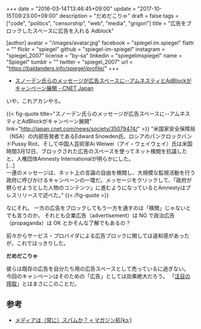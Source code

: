 +++
date = "2016-03-14T13:46:45+09:00"
update = "2017-10-15T09:23:00+09:00"
description = "だめだこりゃ"
draft = false
tags = ["code", "politics", "censorship", "web", "media", "grigori"]
title = "広告をブロックしたスペースに広告を入れる Adblock"

[author]
  avatar = "/images/avatar.jpg"
  facebook = "spiegel.im.spiegel"
  flattr = ""
  flickr = "spiegel"
  github = "spiegel-im-spiegel"
  instagram = "spiegel_2007"
  license = "by-sa"
  linkedin = "spiegelimspiegel"
  name = "Spiegel"
  tumblr = ""
  twitter = "spiegel_2007"
  url = "https://baldanders.info/spiegel/profile/"
+++

- [スノーデン氏らのメッセージが広告スペースに--アムネスティとAdBlockがキャンペーン展開 - CNET Japan](http://japan.cnet.com/news/society/35079474/)

いや，これアカンやろ。

{{< fig-quote title="スノーデン氏らのメッセージが広告スペースに--アムネスティとAdBlockがキャンペーン展開" link="http://japan.cnet.com/news/society/35079474/" >}}
<q>米国家安全保障局（NSA）の内部告発者であるEdward Snowden氏、ロシアのパンクロックバンドPussy Riot、そして中国人芸術家Ai Weiwei（アイ・ウェイウェイ）氏は米国時間3月12日、ブロックされた広告のスペースを使ってネット検閲を抗議したと、人権団体Amnesty Internationalが明らかにした。<br>
[...]<br>
一連のメッセージは、ネット上の言論の自由を検閲し、大規模な監視活動を行う政府に呼びかけるキャンペーンの一環だ。メッセージをクリックして、「政府が黙らせようとした人物のコンテンツ」に進むようになっているとAmnestyはプレスリリースで述べた。</q>
{{< /fig-quote >}}

なにそれ。
一方の広告をブロックしてもう一方を通すのは「検閲」じゃないとでも言うのか。
それとも企業広告（advertisement）は NG で政治広告（propaganda）は OK とかそんな了解でもあるの？

前々からサービス・プロバイダによる広告ブロックに関しては違和感があったが，これではっきりした。

**だめだこりゃ**

彼らは既存の広告を自分たち用の広告スペースとして売っているに過ぎない。
今回のキャンペーンはそのための「広告」としては効果絶大だろう。
「[注目の搾取](http://magazine-k.jp/2016/01/25/spam-and-media/)」とはまさにこのことだ。

## 参考

- [メディアは（常に）スパムか？ « マガジン航[kɔː]](http://magazine-k.jp/2016/01/25/spam-and-media/)
